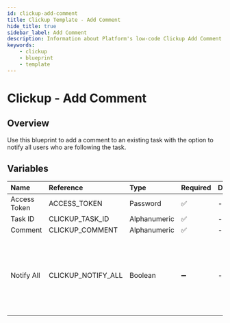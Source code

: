 ```yaml
---
id: clickup-add-comment
title: Clickup Template - Add Comment
hide_title: true
sidebar_label: Add Comment
description: Information about Platform's low-code Clickup Add Comment blueprint. Adds a comment to an existing Clickup task 
keywords:
    - clickup
    - blueprint
    - template
---
```


# Clickup - Add Comment

## Overview
Use this blueprint to add a comment to an existing task with the option to notify all users who are following the task.

## Variables

| Name | Reference | Type | Required | Default | Options | Description |
|:-----|:----------|:-----|:---------|:--------|:--------|:------------|
| Access Token | ACCESS_TOKEN  | Password |:white_check_mark: | - | - | None |
| Task ID | CLICKUP_TASK_ID  | Alphanumeric |:white_check_mark: | - | - | None |
| Comment | CLICKUP_COMMENT  | Alphanumeric |:white_check_mark: | - | - | None |
| Notify All | CLICKUP_NOTIFY_ALL  | Boolean |:heavy_minus_sign: | - | - | Check true if you wish to notify everyone including the creator of the task re: the comment |


